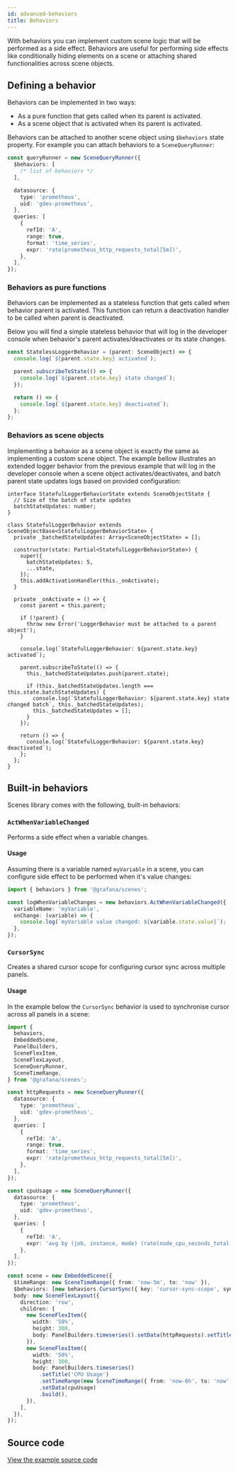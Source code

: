 ```yaml
---
id: advanced-behaviors
title: Behaviors
---
```


With behaviors you can implement custom scene logic that will be performed as a side effect. Behaviors are useful for performing side effects like conditionally hiding elements on a scene or attaching shared functionalities across scene objects.

## Defining a behavior

Behaviors can be implemented in two ways:

- As a pure function that gets called when its parent is activated.
- As a scene object that is activated when its parent is activated.

Behaviors can be attached to another scene object using `$behaviors` state property. For example you can attach behaviors to a `SceneQueryRunner`:

```ts
const queryRunner = new SceneQueryRunner({
  $behaviors: [
    /* list of behaviors */
  ],

  datasource: {
    type: 'prometheus',
    uid: 'gdev-prometheus',
  },
  queries: [
    {
      refId: 'A',
      range: true,
      format: 'time_series',
      expr: 'rate(prometheus_http_requests_total[5m])',
    },
  ],
});
```

### Behaviors as pure functions

Behaviors can be implemented as a stateless function that gets called when behavior parent is activated. This function can return a deactivation handler to be called when parent is deactivated.

Below you will find a simple stateless behavior that will log in the developer console when behavior's parent activates/deactivates or its state changes.

```ts
const StatelessLoggerBehavior = (parent: SceneObject) => {
  console.log(`${parent.state.key} activated`);

  parent.subscribeToState(() => {
    console.log(`${parent.state.key} state changed`);
  });

  return () => {
    console.log(`${parent.state.key} deactivated`);
  };
};
```

### Behaviors as scene objects

Implementing a behavior as a scene object is exactly the same as implementing a custom scene object. The example bellow illustrates an extended logger behavior from the previous example that will log in the developer console when a scene object activates/deactivates, and batch parent state updates logs based on provided configuration:

```tsx
interface StatefulLoggerBehaviorState extends SceneObjectState {
  // Size of the batch of state updates
  batchStateUpdates: number;
}

class StatefulLoggerBehavior extends SceneObjectBase<StatefulLoggerBehaviorState> {
  private _batchedStateUpdates: Array<SceneObjectState> = [];

  constructor(state: Partial<StatefulLoggerBehaviorState>) {
    super({
      batchStateUpdates: 5,
      ...state,
    });
    this.addActivationHandler(this._onActivate);
  }

  private _onActivate = () => {
    const parent = this.parent;

    if (!parent) {
      throw new Error('LoggerBehavior must be attached to a parent object');
    }

    console.log(`StatefulLoggerBehavior: ${parent.state.key} activated`);

    parent.subscribeToState(() => {
      this._batchedStateUpdates.push(parent.state);

      if (this._batchedStateUpdates.length === this.state.batchStateUpdates) {
        console.log(`StatefulLoggerBehavior: ${parent.state.key} state changed batch`, this._batchedStateUpdates);
        this._batchedStateUpdates = [];
      }
    });

    return () => {
      console.log(`StatefulLoggerBehavior: ${parent.state.key} deactivated`);
    };
  };
}
```

## Built-in behaviors

Scenes library comes with the following, built-in behaviors:

### `ActWhenVariableChanged`

Performs a side effect when a variable changes.

#### Usage

Assuming there is a variable named `myVariable` in a scene, you can configure side effect to be performed when it's value changes:

```ts
import { behaviors } from '@grafana/scenes';

const logWhenVariableChanges = new behaviors.ActWhenVariableChanged({
  variableName: 'myVariable',
  onChange: (variable) => {
    console.log(`myVariable value changed: ${variable.state.value}`);
  },
});
```

### `CursorSync`

Creates a shared cursor scope for configuring cursor sync across multiple panels.

#### Usage

In the example below the `CursorSync` behavior is used to synchronise cursor across all panels in a scene:

```ts
import {
  behaviors,
  EmbeddedScene,
  PanelBuilders,
  SceneFlexItem,
  SceneFlexLayout,
  SceneQueryRunner,
  SceneTimeRange,
} from '@grafana/scenes';

const httpRequests = new SceneQueryRunner({
  datasource: {
    type: 'prometheus',
    uid: 'gdev-prometheus',
  },
  queries: [
    {
      refId: 'A',
      range: true,
      format: 'time_series',
      expr: 'rate(prometheus_http_requests_total[5m])',
    },
  ],
});

const cpuUsage = new SceneQueryRunner({
  datasource: {
    type: 'prometheus',
    uid: 'gdev-prometheus',
  },
  queries: [
    {
      refId: 'A',
      expr: 'avg by (job, instance, mode) (rate(node_cpu_seconds_total[5m]))',
    },
  ],
});

const scene = new EmbeddedScene({
  $timeRange: new SceneTimeRange({ from: 'now-5m', to: 'now' }),
  $behaviors: [new behaviors.CursorSync({ key: 'cursor-sync-scope', sync: DashboardCursorSync.Tooltip })],
  body: new SceneFlexLayout({
    direction: 'row',
    children: [
      new SceneFlexItem({
        width: '50%',
        height: 300,
        body: PanelBuilders.timeseries().setData(httpRequests).setTitle('HTTP Requests').build(),
      }),
      new SceneFlexItem({
        width: '50%',
        height: 300,
        body: PanelBuilders.timeseries()
          .setTitle('CPU Usage')
          .setTimeRange(new SceneTimeRange({ from: 'now-6h', to: 'now' }))
          .setData(cpuUsage)
          .build(),
      }),
    ],
  }),
});
```

## Source code

[View the example source code](https://github.com/grafana/scenes/tree/main/docusaurus/docs/advanced-behaviors.tsx)
